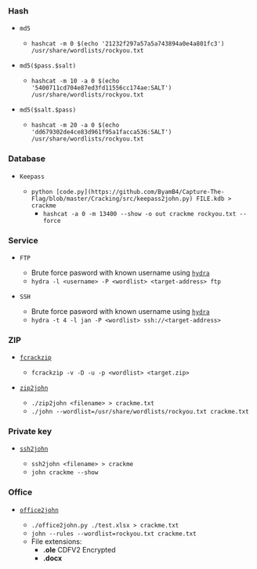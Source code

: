 ### Hash

- `md5`

  - `hashcat -m 0 $(echo '21232f297a57a5a743894a0e4a801fc3') /usr/share/wordlists/rockyou.txt`

- `md5($pass.$salt)`

  - `hashcat -m 10 -a 0 $(echo '5400711cd704e87ed3fd11556cc174ae:SALT') /usr/share/wordlists/rockyou.txt` 

- `md5($salt.$pass)`

  - `hashcat -m 20 -a 0 $(echo 'dd679302de4ce83d961f95a1facca536:SALT') /usr/share/wordlists/rockyou.txt` 
  
### Database

- `Keepass`

  - `python [code.py](https://github.com/ByamB4/Capture-The-Flag/blob/master/Cracking/src/keepass2john.py) FILE.kdb > crackme`
    - `hashcat -a 0 -m 13400 --show -o out crackme rockyou.txt --force`

### Service

- `FTP`

  - Brute force pasword with known username using [`hydra`](https://tools.kali.org/password-attacks/hydra)
  - `hydra -l <username> -P <wordlist> <target-address> ftp`

- `SSH`

  - Brute force pasword with known username using [`hydra`](https://tools.kali.org/password-attacks/hydra)
  - `hydra -t 4 -l jan -P <wordlist> ssh://<target-address>`

### ZIP

- [`fcrackzip`](http://manpages.ubuntu.com/manpages/trusty/man1/fcrackzip.1.html)

  - `fcrackzip -v -D -u -p <wordlist> <target.zip>`

- [`zip2john`](https://github.com/magnumripper/JohnTheRipper.git)

  - `./zip2john <filename> > crackme.txt`
  - `./john --wordlist=/usr/share/wordlists/rockyou.txt crackme.txt`

### Private key

- [`ssh2john`](https://github.com/magnumripper/JohnTheRipper.git)

  - `ssh2john <filename> > crackme`
  - `john crackme --show`

### Office

- [`office2john`](https://github.com/magnumripper/JohnTheRipper.git)

  - `./office2john.py ./test.xlsx > crackme.txt`
  - `john --rules --wordlist=rockyou.txt crackme.txt`
  - File extensions:
    - **.ole** CDFV2 Encrypted
    - **.docx**
